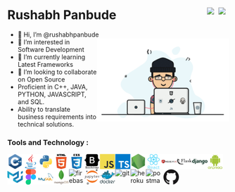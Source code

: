 # Rushabh Panbude  <a href="https://www.linkedin.com/in/rushabh-panbude/"><img align="right" width="24px" src="https://cdn.jsdelivr.net/npm/simple-icons@v3/icons/linkedin.svg"  /></a><a href="https://twitter.com/rushabhpanbude"><img align="right" width="26px" src="https://cdn.jsdelivr.net/npm/simple-icons@v3/icons/twitter.svg" /></a>



- 👋 Hi, I’m @rushabhpanbude <img align="right" src="https://raw.githubusercontent.com/kvssankar/kvssankar/main/programmer.gif" width="300">
- 👀 I’m interested in Software Development 
- 🌱 I’m currently learning Latest Frameworks 
- 💞️ I’m looking to collaborate on Open Source 
- Proficient in C++, JAVA, PYTHON, JAVASCRIPT, and SQL.
- Ability to translate business requirements into technical solutions.


### Tools and Technology :

<img align="left" alt="Cpp" width="35px" src="https://raw.githubusercontent.com/github/explore/80688e429a7d4ef2fca1e82350fe8e3517d3494d/topics/cpp/cpp.png" />
<img align="left" src="https://raw.githubusercontent.com/devicons/devicon/master/icons/java/java-original.svg" alt="java" width="35" height="35"/>
<img align="left" src="https://raw.githubusercontent.com/devicons/devicon/master/icons/python/python-original.svg" alt="python" width="35" height="35"/>
<img align="left" src="https://raw.githubusercontent.com/devicons/devicon/master/icons/html5/html5-original-wordmark.svg" alt="html5" width="35" height="35" />
<img align="left" src="https://raw.githubusercontent.com/devicons/devicon/master/icons/css3/css3-original-wordmark.svg" alt="css3" width="35" height="35" />
<img align="left" src="https://raw.githubusercontent.com/devicons/devicon/master/icons/bootstrap/bootstrap-plain-wordmark.svg" alt="bootstrap" width="35" height="35"/>
<img align="left" src="https://raw.githubusercontent.com/devicons/devicon/master/icons/javascript/javascript-original.svg" alt="javascript" width="35" height="35"/>
<img align="left" src="https://raw.githubusercontent.com/devicons/devicon/master/icons/typescript/typescript-original.svg" alt="typescript" width="35" height="35"/>
<img align="left" alt="Node.js" width="35px" src="https://raw.githubusercontent.com/github/explore/80688e429a7d4ef2fca1e82350fe8e3517d3494d/topics/nodejs/nodejs.png" />
<img align="left" src="https://raw.githubusercontent.com/devicons/devicon/master/icons/react/react-original-wordmark.svg" alt="react" width="35" height="35"/>
<img align="left" src="https://github.com/devicons/devicon/blob/master/icons/angularjs/angularjs-original-wordmark.svg" alt="babel" width="35" height="35"/>
<img align="left" src="https://github.com/devicons/devicon/blob/master/icons/flask/flask-original-wordmark.svg" alt="flask" width="35" height="35"/>
<img align="left" alt="Django" width="35px" src="https://raw.githubusercontent.com/github/explore/80688e429a7d4ef2fca1e82350fe8e3517d3494d/topics/django/django.png" />
<img align="left" src="https://github.com/devicons/devicon/blob/master/icons/android/android-plain-wordmark.svg" alt="java" width="35" height="35"/>
<img align="left" src="https://github.com/devicons/devicon/blob/master/icons/materialui/materialui-original.svg" alt="react" width="35" height="35"/>
<img align="left" src="https://github.com/devicons/devicon/blob/master/icons/figma/figma-original.svg" alt="css3" width="35" height="35"/>
<img align="left" src="https://raw.githubusercontent.com/devicons/devicon/master/icons/mysql/mysql-original-wordmark.svg" alt="mysql" width="35" height="35"/>
<img align="left" src="https://raw.githubusercontent.com/devicons/devicon/master/icons/mongodb/mongodb-original-wordmark.svg" alt="mongodb" width="35" height="35"/>
<img align="left" src="https://www.vectorlogo.zone/logos/firebase/firebase-icon.svg" alt="firebase" width="35" height="35"/>
<img align="left" src="https://github.com/devicons/devicon/blob/master/icons/jupyter/jupyter-original-wordmark.svg" alt="java" width="35" height="35"/>
<img align="left" src="https://raw.githubusercontent.com/devicons/devicon/master/icons/docker/docker-original-wordmark.svg" alt="docker" width="35" height="35"/>
<img align="left" src="https://www.vectorlogo.zone/logos/git-scm/git-scm-icon.svg" alt="git" width="35" height="35"/>
<img align="left" src="https://www.vectorlogo.zone/logos/heroku/heroku-icon.svg" alt="heroku" width="35" height="35"/>
<img align="left"src="https://www.vectorlogo.zone/logos/getpostman/getpostman-icon.svg" alt="postman" width="40" height="40"/>
<img align="left" alt="GitHub" width="35px" src="https://raw.githubusercontent.com/github/explore/78df643247d429f6cc873026c0622819ad797942/topics/github/github.png" />


<br/>

<!---
rushabhpanbude/rushabhpanbude is a ✨ special ✨ repository because its `README.md` (this file) appears on your GitHub profile.
You can click the Preview link to take a look at your changes.
--->
